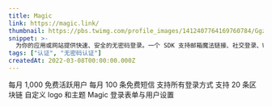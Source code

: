 ```yaml
---
title: Magic
link: https://magic.link/
thumbnail: https://pbs.twimg.com/profile_images/1412407764169760784/GgzTCE7G_400x400.jpg
snippet: >-
  为你的应用或网站提供快速、安全的无密码登录。一个 SDK 支持邮箱魔法链接、社交登录、WebAuthn 等。免费上手，几分钟集成。
tags: ["认证", "无密码认证"]
createdAt: 2022-03-08T00:00:00.000Z
---
```

每月 1,000 免费活跃用户
每月 100 条免费短信
支持所有登录方式
支持 20 条区块链
自定义 logo 和主题
Magic 登录表单与用户设置